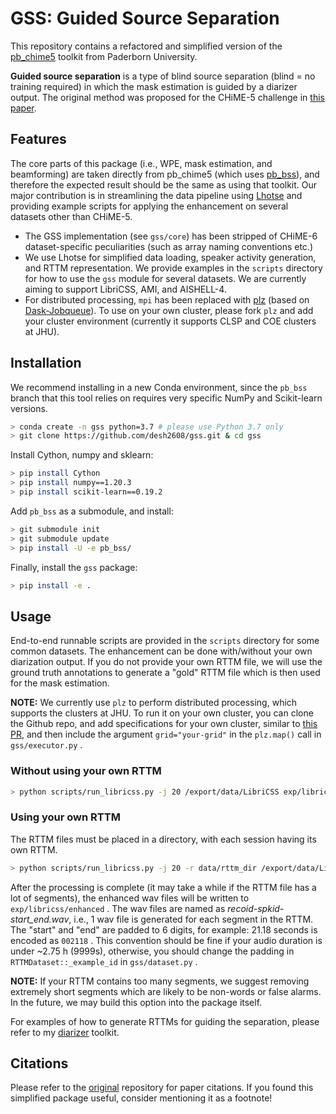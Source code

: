 # GSS: Guided Source Separation

This repository contains a refactored and simplified version of the [pb_chime5](https://github.com/fgnt/pb_chime5/tree/master/pb_chime5)
toolkit from Paderborn University.

**Guided source separation** is a type of blind source separation (blind = no training required)
in which the mask estimation is guided by a diarizer output. The original method was proposed
for the CHiME-5 challenge in [this paper](http://spandh.dcs.shef.ac.uk/chime_workshop/papers/CHiME_2018_paper_boeddecker.pdf).

## Features

The core parts of this package (i.e., WPE, mask estimation, and beamforming) are taken directly
from pb_chime5 (which uses [pb_bss](https://github.com/fgnt/pb_bss/tree/96fd72cb5934fb3ec21a707cc54ac6263782a71a)), and therefore the expected result should be the same as using that toolkit. Our 
major contribution is in streamlining the data pipeline using [Lhotse](https://github.com/lhotse-speech/lhotse)
and providing example scripts for applying the enhancement on several datasets other than CHiME-5.

* The GSS implementation (see `gss/core`) has been stripped of CHiME-6 dataset-specific peculiarities
(such as array naming conventions etc.)
* We use Lhotse for simplified data loading, speaker activity generation, and RTTM representation. We provide
examples in the `scripts` directory for how to use the `gss` module for several datasets. We
are currently aiming to support LibriCSS, AMI, and AISHELL-4.
* For distributed processing,  `mpi` has been replaced with [plz](https://github.com/pzelasko/plz) (based on [Dask-Jobqueue](https://jobqueue.dask.org/en/latest/)). To use on your own cluster, please fork `plz` and add your 
cluster environment (currently it supports CLSP and COE clusters at JHU).

## Installation

We recommend installing in a new Conda environment, since the `pb_bss` branch that this
tool relies on requires very specific NumPy and Scikit-learn versions.

```bash
> conda create -n gss python=3.7 # please use Python 3.7 only
> git clone https://github.com/desh2608/gss.git & cd gss
```

Install Cython, numpy and sklearn:

```bash
> pip install Cython
> pip install numpy==1.20.3
> pip install scikit-learn==0.19.2
```

Add `pb_bss` as a submodule, and install:

```bash
> git submodule init
> git submodule update
> pip install -U -e pb_bss/
```

Finally, install the `gss` package:

```bash
> pip install -e .
```

## Usage

End-to-end runnable scripts are provided in the `scripts` directory for some common
datasets. The enhancement can be done with/without your own diarization output. If you
do not provide your own RTTM file, we will use the ground truth annotations to generate
a "gold" RTTM file which is then used for the mask estimation.

**NOTE:** We currently use `plz` to perform distributed processing, which supports the 
clusters at JHU. To run it on your own cluster, you can clone the Github repo, and add
specifications for your own cluster, similar to [this PR](https://github.com/pzelasko/plz/pull/1/files), 
and then include the argument `grid="your-grid"` in the `plz.map()` call in `gss/executor.py` .

### Without using your own RTTM

```bash
> python scripts/run_libricss.py -j 20 /export/data/LibriCSS exp/libricss
```

### Using your own RTTM

The RTTM files must be placed in a directory, with each session having its own RTTM.

```bash
> python scripts/run_libricss.py -j 20 -r data/rttm_dir /export/data/LibriCSS exp/libricss
```

After the processing is complete (it may take a while if the RTTM file has a lot of segments), 
the enhanced wav files will be written to `exp/libricss/enhanced` . The wav files are named
as *recoid-spkid-start_end.wav*, i.e., 1 wav file is generated for each segment in the RTTM.
The "start" and "end" are padded to 6 digits, for example: 21.18 seconds is encoded as
`002118` . This convention should be fine if your audio duration is under ~2.75 h (9999s), 
otherwise, you should change the padding in `RTTMDataset::_example_id` in `gss/dataset.py` .

**NOTE:** If your RTTM contains too many segments, we suggest removing extremely short segments
which are likely to be non-words or false alarms. In the future, we may build this option
into the package itself.

For examples of how to generate RTTMs for guiding the separation, please refer to my
[diarizer](https://github.com/desh2608/diarizer) toolkit.

## Citations

Please refer to the [original](https://github.com/fgnt/pb_chime5) repository for paper citations.
If you found this simplified package useful, consider mentioning it as a footnote!
